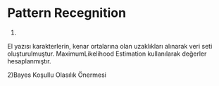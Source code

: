 # Pattern Recegnition

1)
El yazısı karakterlerin, kenar ortalarına olan uzaklıkları alınarak veri seti oluşturulmuştur.
MaximumLikelihood Estimation kullanılarak değerler hesaplanmıştır.

2)Bayes Koşullu Olasılık Önermesi
